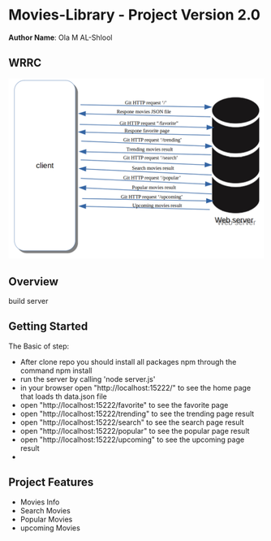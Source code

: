 # Movies-Library - Project Version 2.0
**Author Name**: Ola M AL-Shlool
## WRRC
![image](/assest/WRRC2.png)
## Overview
build server
## Getting Started
The Basic of step:
 - After clone repo you should install all packages npm through the command npm install
 - run the server by calling 'node server.js'
 - in your browser open "http://localhost:15222/" to see the home page that loads th data.json file
 - open "http://localhost:15222/favorite" to see the favorite page
 - open "http://localhost:15222/trending" to see the trending page result
 - open "http://localhost:15222/search" to see the search page result
 - open "http://localhost:15222/popular" to see the popular page result
 - open "http://localhost:15222/upcoming" to see the upcoming page result
 - 




## Project Features
 - Movies Info
 - Search Movies
 - Popular Movies
 - upcoming Movies
